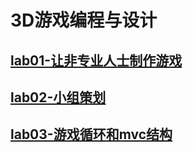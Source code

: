 # 3D游戏编程与设计

## [lab01-让非专业人士制作游戏](https://gitee.com/Arron_Vague/3-d-computer-game-programming-laboratory/tree/master/lab01)

## [lab02-小组策划](https://gitee.com/Arron_Vague/3-d-computer-game-programming-laboratory/tree/master/lab02)

## [lab03-游戏循环和mvc结构](https://gitee.com/Arron_Vague/3-d-computer-game-programming-laboratory/tree/master/lab03)
